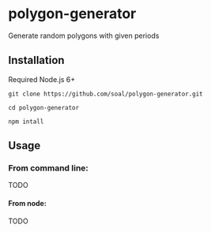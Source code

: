 # polygon-generator
Generate random polygons with given periods

## Installation
Required Node.js 6+

`git clone https://github.com/soal/polygon-generator.git`

`cd polygon-generator`

`npm intall`

## Usage

### From command line:
TODO

#### From node:

TODO
